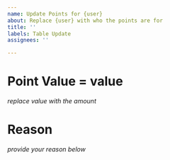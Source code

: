 ```yaml
---
name: Update Points for {user}
about: Replace {user} with who the points are for
title: ''
labels: Table Update
assignees: ''

---
```


# Point Value  = value
_replace value with the amount_

# Reason
_provide your reason below_
